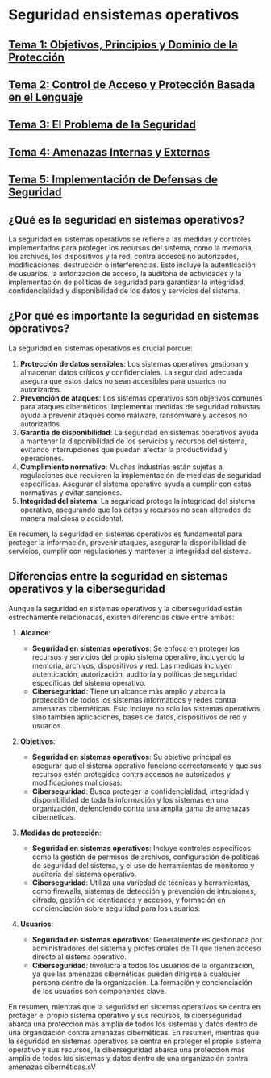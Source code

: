 # Seguridad ensistemas operativos

## [Tema 1: Objetivos, Principios y Dominio de la Protección](./1_Objetivos_y_Principios/Tema1.md)
## [Tema 2: Control de Acceso y Protección Basada en el Lenguaje](./2_Control_de_acceso_y_Proteccion/Tema2.md)
## [Tema 3: El Problema de la Seguridad](./3_Problema_de_la_Seguridad/Tema3.md)
## [Tema 4: Amenazas Internas y Externas](./4_Amenazas/Tema4.md)
## [Tema 5: Implementación de Defensas de Seguridad](./5_Implementacion/Tema5.md)

## ¿Qué es la seguridad en sistemas operativos?

La seguridad en sistemas operativos se refiere a las medidas y controles implementados para proteger los recursos del sistema, como la memoria, los archivos, los dispositivos y la red, contra accesos no autorizados, modificaciones, destrucción o interferencias. Esto incluye la autenticación de usuarios, la autorización de acceso, la auditoría de actividades y la implementación de políticas de seguridad para garantizar la integridad, confidencialidad y disponibilidad de los datos y servicios del sistema.

## ¿Por qué es importante la seguridad en sistemas operativos?

La seguridad en sistemas operativos es crucial porque:

1. **Protección de datos sensibles**: Los sistemas operativos gestionan y almacenan datos críticos y confidenciales. La seguridad adecuada asegura que estos datos no sean accesibles para usuarios no autorizados.
2. **Prevención de ataques**: Los sistemas operativos son objetivos comunes para ataques cibernéticos. Implementar medidas de seguridad robustas ayuda a prevenir ataques como malware, ransomware y accesos no autorizados.
3. **Garantía de disponibilidad**: La seguridad en sistemas operativos ayuda a mantener la disponibilidad de los servicios y recursos del sistema, evitando interrupciones que puedan afectar la productividad y operaciones.
4. **Cumplimiento normativo**: Muchas industrias están sujetas a regulaciones que requieren la implementación de medidas de seguridad específicas. Asegurar el sistema operativo ayuda a cumplir con estas normativas y evitar sanciones.
5. **Integridad del sistema**: La seguridad protege la integridad del sistema operativo, asegurando que los datos y recursos no sean alterados de manera maliciosa o accidental.

En resumen, la seguridad en sistemas operativos es fundamental para proteger la información, prevenir ataques, asegurar la disponibilidad de servicios, cumplir con regulaciones y mantener la integridad del sistema.

## Diferencias entre la seguridad en sistemas operativos y la ciberseguridad

Aunque la seguridad en sistemas operativos y la ciberseguridad están estrechamente relacionadas, existen diferencias clave entre ambas:

1. **Alcance**:
    - **Seguridad en sistemas operativos**: Se enfoca en proteger los recursos y servicios del propio sistema operativo, incluyendo la memoria, archivos, dispositivos y red. Las medidas incluyen autenticación, autorización, auditoría y políticas de seguridad específicas del sistema operativo.
    - **Ciberseguridad**: Tiene un alcance más amplio y abarca la protección de todos los sistemas informáticos y redes contra amenazas cibernéticas. Esto incluye no solo los sistemas operativos, sino también aplicaciones, bases de datos, dispositivos de red y usuarios.

2. **Objetivos**:
    - **Seguridad en sistemas operativos**: Su objetivo principal es asegurar que el sistema operativo funcione correctamente y que sus recursos estén protegidos contra accesos no autorizados y modificaciones maliciosas.
    - **Ciberseguridad**: Busca proteger la confidencialidad, integridad y disponibilidad de toda la información y los sistemas en una organización, defendiendo contra una amplia gama de amenazas cibernéticas.

3. **Medidas de protección**:
    - **Seguridad en sistemas operativos**: Incluye controles específicos como la gestión de permisos de archivos, configuración de políticas de seguridad del sistema, y el uso de herramientas de monitoreo y auditoría del sistema operativo.
    - **Ciberseguridad**: Utiliza una variedad de técnicas y herramientas, como firewalls, sistemas de detección y prevención de intrusiones, cifrado, gestión de identidades y accesos, y formación en concienciación sobre seguridad para los usuarios.

4. **Usuarios**:
    - **Seguridad en sistemas operativos**: Generalmente es gestionada por administradores del sistema y profesionales de TI que tienen acceso directo al sistema operativo.
    - **Ciberseguridad**: Involucra a todos los usuarios de la organización, ya que las amenazas cibernéticas pueden dirigirse a cualquier persona dentro de la organización. La formación y concienciación de los usuarios son componentes clave.

En resumen, mientras que la seguridad en sistemas operativos se centra en proteger el propio sistema operativo y sus recursos, la ciberseguridad abarca una protección más amplia de todos los sistemas y datos dentro de una organización contra amenazas cibernéticas.
En resumen, mientras que la seguridad en sistemas operativos se centra en proteger el propio sistema operativo y sus recursos, la ciberseguridad abarca una protección más amplia de todos los sistemas y datos dentro de una organización contra amenazas cibernéticas.sV